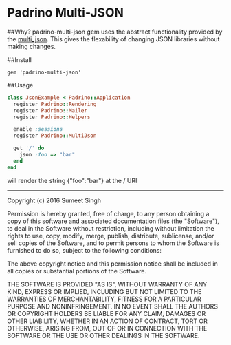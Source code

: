 Padrino Multi-JSON
============

##Why?
padrino-multi-json gem uses the abstract functionality provided by the [multi_json](https://github.com/intridea/multi_json).  This gives the flexability of changing JSON libraries without making changes.

##Install
````
gem 'padrino-multi-json'
````


##Usage
````Ruby
class JsonExample < Padrino::Application
  register Padrino::Rendering
  register Padrino::Mailer
  register Padrino::Helpers

  enable :sessions
  register Padrino::MultiJson

  get '/' do 
    json :foo => "bar"
  end
end

````

will render the string {"foo":"bar"} at the / URI

-------------------
Copyright (c) 2016 Sumeet Singh

Permission is hereby granted, free of charge, to any person obtaining a copy of this software and associated documentation files (the "Software"), to deal in the Software without restriction, including without limitation the rights to use, copy, modify, merge, publish, distribute, sublicense, and/or sell copies of the Software, and to permit persons to whom the Software is furnished to do so, subject to the following conditions:

The above copyright notice and this permission notice shall be included in all copies or substantial portions of the Software.

THE SOFTWARE IS PROVIDED "AS IS", WITHOUT WARRANTY OF ANY KIND, EXPRESS OR IMPLIED, INCLUDING BUT NOT LIMITED TO THE WARRANTIES OF MERCHANTABILITY, FITNESS FOR A PARTICULAR PURPOSE AND NONINFRINGEMENT. IN NO EVENT SHALL THE AUTHORS OR COPYRIGHT HOLDERS BE LIABLE FOR ANY CLAIM, DAMAGES OR OTHER LIABILITY, WHETHER IN AN ACTION OF CONTRACT, TORT OR OTHERWISE, ARISING FROM, OUT OF OR IN CONNECTION WITH THE SOFTWARE OR THE USE OR OTHER DEALINGS IN THE SOFTWARE.
